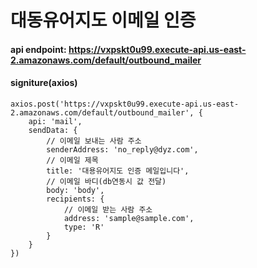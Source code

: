 # 대동유어지도 이메일 인증

#### api endpoint: https://vxpskt0u99.execute-api.us-east-2.amazonaws.com/default/outbound_mailer

#### signiture(axios)

```
axios.post('https://vxpskt0u99.execute-api.us-east-2.amazonaws.com/default/outbound_mailer', {
    api: 'mail',
    sendData: {
        // 이메일 보내는 사람 주소
        senderAddress: 'no_reply@dyz.com',
        // 이메일 제목
        title: '대용유어지도 인증 메일입니다',
        // 이메일 바디(db연동시 값 전달)
        body: 'body',
        recipients: {
            // 이메일 받는 사람 주소
            address: 'sample@sample.com',
            type: 'R'
        }
    }
})
```
